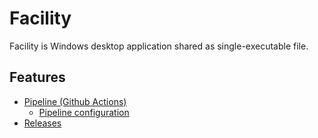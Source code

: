 # Facility

Facility is Windows desktop application shared as single-executable file.

## Features

- [Pipeline (Github Actions)](https://github.com/xdvarpunen/facility/actions)
  - [Pipeline configuration](https://github.com/xdvarpunen/facility/blob/main/.github/workflows/dotnet-windows.yml)
- [Releases](https://github.com/xdvarpunen/facility/releases/tag/ver-a919e42c071c6dffd3d2a235b626f99f6c8e8eb3)
